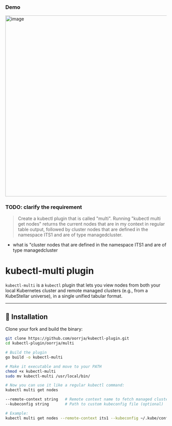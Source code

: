 
### Demo

<img width="565" alt="image" src="https://github.com/user-attachments/assets/a0116533-c819-43f2-9bae-1274ccf70602" />


### TODO: clarify the requirement

> Create a kubectl plugin that is called "multi".
> Running "kubectl multi get nodes" returns the current nodes that are in my context in regular table output,
> followed by cluster nodes that are defined in the namespace ITS1 and are of type managedcluster.

- what is "cluster nodes that are defined in the namespace ITS1 and are of type managedcluster
# kubectl-multi plugin

`kubectl-multi` is a `kubectl` plugin that lets you view nodes from both your local Kubernetes cluster and remote managed clusters (e.g., from a KubeStellar universe), in a single unified tabular format.

---

## 🚀 Installation

Clone your fork and build the binary:

```bash
git clone https://github.com/oorrja/kubectl-plugin.git
cd kubectl-plugin/oorrja/multi

# Build the plugin
go build -o kubectl-multi

# Make it executable and move to your PATH
chmod +x kubectl-multi
sudo mv kubectl-multi /usr/local/bin/

# Now you can use it like a regular kubectl command:
kubectl multi get nodes

--remote-context string   # Remote context name to fetch managed clusters (default "its1")
--kubeconfig string       # Path to custom kubeconfig file (optional)

# Example:
kubectl multi get nodes --remote-context its1 --kubeconfig ~/.kube/config






